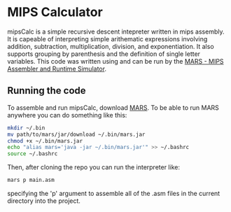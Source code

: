 # MIPS Calculator

mipsCalc is a simple recursive descent intepreter written in mips assembly. It is capeable of interpreting simple arithematic expressions involving addition, subtraction, multiplication, division, and exponentiation. It also supports grouping by parenthesis and the definition of single letter variables. This code was written using and can be run by the [MARS - MIPS Assembler and Runtime Simulator](http://courses.missouristate.edu/KenVollmar/mars/).

## Running the code

To assemble and run mipsCalc, download [MARS](http://courses.missouristate.edu/KenVollmar/mars/). To be able to run MARS anywhere you can do something like this:

```bash
mkdir ~/.bin
mv path/to/mars/jar/download ~/.bin/mars.jar
chmod +x ~/.bin/mars.jar
echo "alias mars='java -jar ~/.bin/mars.jar'" >> ~/.bashrc
source ~/.bashrc
```
Then, after cloning the repo you can run the interpreter like:

```bash
mars p main.asm
```

specifying the 'p' argument to assemble all of the .asm files in the current directory into the project.

